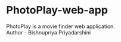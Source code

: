 # PhotoPlay-web-app
PhotoPlay is a movie finder web application.
<br>
Author - Bishnupriya Priyadarshini
